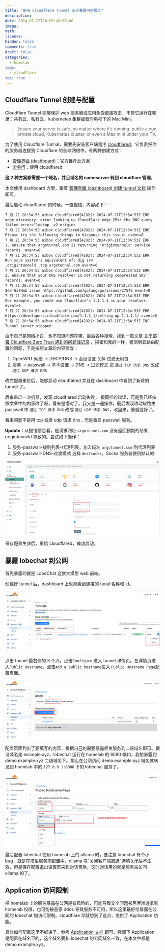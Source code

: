 ```yaml
---
title: "使用 Cloudflare tunnel 安全暴露内网服务"
description:
date: 2024-07-27T20:05:48+08:00
image:
math:
license:
hidden: false
comments: true
draft: false
categories:
  - homelab
tags:
  - cloudflare
toc: true
---
```


## Cloudflare Tunnel 创建与配置

Cloudflare Tunnel 能够保护 web 服务器或应用免受直接攻击，不管它运行在哪里：共有云、私有云、kubernetes 集群或者你电视下的 Mac Mini。

> Ensure your server is safe, no matter where it’s running: public cloud, private cloud, Kubernetes cluster, or even a Mac mini under your TV.

为了使用 Cloudflare Tunnal，需要先安装客户端程序 [cloudflared](https://github.com/cloudflare/cloudflared)，它负责把你的服务器连接到 Cloudflare 的全球网络中。有两种创建方式：

- [管理界面 (dashboard)](https://developers.cloudflare.com/cloudflare-one/connections/connect-networks/get-started/create-remote-tunnel/)：官方推荐此方案
- [命令行](https://developers.cloudflare.com/cloudflare-one/connections/connect-networks/get-started/create-local-tunnel/)：使用 cloudflared

**这 2 种方案都需要一个域名，并且域名的 nameserver 转到 cloudflare 管理**。

本文使用 dashboard 方案，跟着 [管理界面 (dashboard) 创建 tunnel 文档](https://developers.cloudflare.com/cloudflare-one/connections/connect-networks/get-started/create-remote-tunnel/) 操作即可。

最后启动 cloudflared 的时候，一直报错，内容如下：

```shell
7 月 21 20:34:53 aibox cloudflared[4282]: 2024-07-21T12:34:53Z ERR edge discovery: error looking up Cloudflare edge IPs: the DNS query failed error="lookup _v2-origin>
7 月 21 20:34:53 aibox cloudflared[4282]: 2024-07-21T12:34:53Z ERR Please try the following things to diagnose this issue: event=0
7 月 21 20:34:53 aibox cloudflared[4282]: 2024-07-21T12:34:53Z ERR   1. ensure that argotunnel.com is returning "origintunneld" service records. event=0
7 月 21 20:34:53 aibox cloudflared[4282]: 2024-07-21T12:34:53Z ERR      Run your system's equivalent of: dig srv _origintunneld._tcp.argotunnel.com event=0
7 月 21 20:34:53 aibox cloudflared[4282]: 2024-07-21T12:34:53Z ERR   2. ensure that your DNS resolver is not returning compressed SRV records. event=0
7 月 21 20:34:53 aibox cloudflared[4282]: 2024-07-21T12:34:53Z ERR      See GitHub issue https://github.com/golang/go/issues/27546 event=0
7 月 21 20:34:53 aibox cloudflared[4282]: 2024-07-21T12:34:53Z ERR      For example, you could use Cloudflare's 1.1.1.1 as your resolver: event=0
7 月 21 20:34:53 aibox cloudflared[4282]: 2024-07-21T12:34:53Z ERR      https://developers.cloudflare.com/1.1.1.1/setting-up-1.1.1.1/ event=0
7 月 21 20:34:53 aibox cloudflared[4282]: 2024-07-21T12:34:53Z INF Tunnel server stopped
```

由于自己是网络小白，也不知道问题在哪，最后各种搜索，找到一篇文章 [关于部署 Cloudflare Zero Trust 遇到的问题浅记录](https://lanyundev.com/posts/506bd0fe) ，报错和我的一样，猜测到软路由配置的问题，于是按照文章的内容修改：

1. OpenWRT 网络 -> DHCP/DNS -> 高级设置 关掉 过滤无用包
2. 服务 -> passwall -> 基本设置 -> DNS -> 过滤模式 把 `通过 TCP 请求 DNS` 改成 `通过 UDP 请求 DNS`

改完配置重启后，能够启动 cloudfalred 并且在 dashboard 中看到了新建的 tunnel 了。

后来重启一次机器，发现 cloudflared 启动失败， 报同样的错误，可是我已经按照文章中的内容改了呀，看来是懵对了。我又是一通操作，最后发现改动软路由 passwall 中 `通过 TCP 请求 DNS` 改成 `通过 UDP 请求 DNS`，改回来，重启就好了。

看来问题不是用 tcp 或者 udp 请求 dns，而是重启 passwall 服务。

**Update**：从报错信息看，是请求网址 `argotunnel.com` 没有返回预期的结果 origintunneld 导致的。尝试如下操作：

1. 服务-passwall-规则列表-代理列表，加入域名 `argotunnel.com` 到代理列表
2. 服务-passwall-DNS-过滤模式 选择 `dns2socks`，Socks 服务器使用默认的

![](https://github.com/alwqx/picx-images-hosting/raw/master/cloudflared-tunnal-trouble.54xs0xjn39.webp)

保存配置生效后，重启 cloudflared，成功启动。

## 暴露 lobechat 到公网

首先暴露的就是 LobeChat 这款大模型 web 前端。

创建好 tunnel 后，dashboard 上就能看到连接的 tunal 名称和 id。

![](https://github.com/alwqx/picx-images-hosting/raw/master/blog/2024/cloudflare-tunnel-0.969n7t8375.webp)

点击 tunnel 最右侧的 3 个点，点击`Configure` 进入 tunnel 详情页。在详情页进入`Public Hostname`。点击`Add a public hostname`进入 `Public Hostname Page`配置页面。

![](https://github.com/alwqx/picx-images-hosting/raw/master/blog/2024/cloudflare-tunnel-2.64dr6lddn2.webp)

配置页面列出了要填写的内容，根据自己的需要暴露相关服务到二级域名即可。假设域名是 example.xyz，lobechat 运行在 homelab 的 8080 端口，我想暴露到 demo.example.xyz 二级域名下。那么在公网访问 demo.example.xyz 域名就转发到 homelab 中的 `127.0.0.1:8080` 下的 lobechat 服务了。

![](https://github.com/alwqx/picx-images-hosting/raw/master/blog/2024/cloudflare-tunnel-1.92q1a3qsqb.webp)

最后配置 lobechat 使用 homelab 上的 ollama 时，要注意 lobechat 有个小 bug，就是在模型服务商配置中，ollama 项“关闭客户端直连”选项关闭后不生效，但是保存配置退出设置页来到对话页后，这时对话用的就是服务端访问 ollama 的了。

## Application 访问限制

把 homelab 上的服务暴露在公网是有风险的，可能导致安全问题被黑客渗透拿到 homelab 权限，也可能被恶意 ddos 导致服务不可用，所以这里最好给暴露在公网的 lobechat 加访问限制。cloudflare 早就想到了这点，提供了 Application 功能。

具体如何配置这里不细讲了，参考 [Application 文档](https://developers.cloudflare.com/cloudflare-one/applications/) 即可。强调下 Application 是配置在域名下的，这个域名要和 lobechat 的公网域名一致，在本文中都是 demo.example.xyz。
